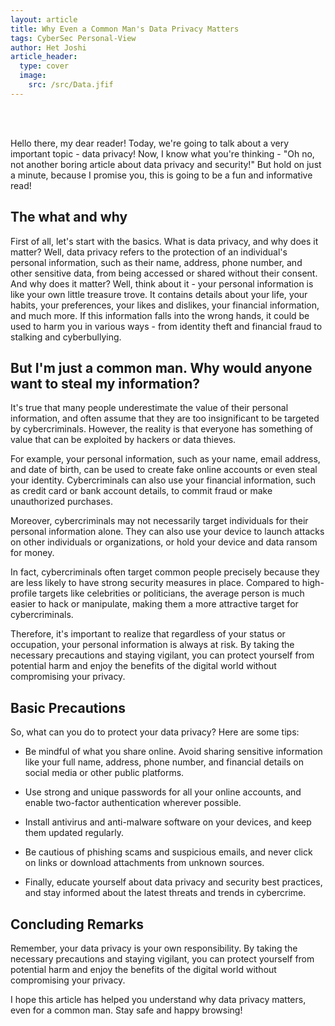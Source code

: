 ```yaml
---
layout: article
title: Why Even a Common Man's Data Privacy Matters
tags: CyberSec Personal-View
author: Het Joshi
article_header:
  type: cover
  image:
    src: /src/Data.jfif
---
```



<br>
<br>

Hello there, my dear reader! Today, we're going to talk about a very important topic - data privacy! Now,
I know what you're thinking - "Oh no, not another boring article about data privacy and security!" 
But hold on just a minute, because I promise you, this is going to be a fun and informative read!

## The what and why

First of all, let's start with the basics. What is data privacy, and why does it matter? Well, 
data privacy refers to the protection of an individual's personal information, such as their name, address, 
phone number, and other sensitive data, from being accessed or shared without their consent. And why does it matter?
Well, think about it - your personal information is like your own little treasure trove. It contains details about your life,
your habits, your preferences, your likes and dislikes, your financial information, and much more. If this information falls into the wrong hands,
it could be used to harm you in various ways - from identity theft and financial fraud to stalking and cyberbullying.

## But I'm just a common man. Why would anyone want to steal my information?

It's true that many people underestimate the value of their personal information, and often assume that they are too insignificant to be targeted by cybercriminals. 
However, the reality is that everyone has something of value that can be exploited by hackers or data thieves.

For example, your personal information, such as your name, email address, and date of birth, can be used to create fake online accounts or even steal your identity.
Cybercriminals can also use your financial information, such as credit card or bank account details, to commit fraud or make unauthorized purchases.

Moreover, cybercriminals may not necessarily target individuals for their personal information alone. They can also use your device to launch attacks on other
individuals or organizations, or hold your device and data ransom for money.

In fact, cybercriminals often target common people precisely because they are less likely to have strong security measures in place. Compared to high-profile
targets like celebrities or politicians, the average person is much easier to hack or manipulate, making them a more attractive target for cybercriminals.

Therefore, it's important to realize that regardless of your status or occupation, your personal information is always at risk. By taking the necessary
precautions and staying vigilant, you can protect yourself from potential harm and enjoy the benefits of the digital world without compromising your privacy.

## Basic Precautions

So, what can you do to protect your data privacy? Here are some tips:

- Be mindful of what you share online. Avoid sharing sensitive information like your full name, address, phone number, 
  and financial details on social media or other public platforms.

- Use strong and unique passwords for all your online accounts, and enable two-factor authentication wherever possible.

- Install antivirus and anti-malware software on your devices, and keep them updated regularly.

- Be cautious of phishing scams and suspicious emails, and never click on links or download attachments from unknown sources.

- Finally, educate yourself about data privacy and security best practices, and stay informed about the latest threats and trends in cybercrime.

## Concluding Remarks

Remember, your data privacy is your own responsibility. By taking the necessary precautions and staying vigilant, 
you can protect yourself from potential harm and enjoy the benefits of the digital world without compromising your privacy.

I hope this article has helped you understand why data privacy matters, even for a common man. Stay safe and happy browsing!



